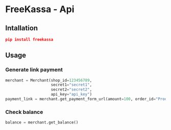 # FreeKassa - Api

## Intallation

```json
pip install freekassa
```

## Usage

### Generate link payment

```python
merchant = Merchant(shop_id=123456789,
                    secret1="secret1",
                    secret2="secret2",
                    api_key="api_key")
payment_link = merchant.get_payment_form_url(amount=100, order_id="Product 1", us_={'token':'token1',"token2":"token2"})
```

### Check balance

```python
balance = merchant.get_balance()
```